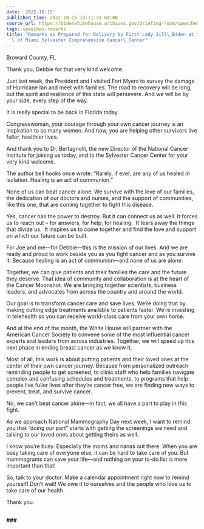 ```yaml
---
date: '2022-10-15'
published_time: 2022-10-15 13:11:31-04:00
source_url: https://bidenwhitehouse.archives.gov/briefing-room/speeches-remarks/2022/10/15/remarks-as-prepared-for-delivery-by-first-lady-jill-biden-at-the-university-of-miami-sylvester-comprehensive-cancer-center/
tags: speeches-remarks
title: "Remarks as Prepared for Delivery by First Lady Jill\_Biden at the University\
  \ of Miami Sylvester Comprehensive Cancer\_Center"
---
```

 
Broward County, FL

Thank you, Debbie for that very kind welcome.  
  
Just last week, the President and I visited Fort Myers to survey the
damage of Hurricane Ian and meet with families. The road to recovery
will be long, but the spirit and resilience of this state will
persevere. And we will be by your side, every step of the way.  
  
It is really special to be back in Florida today.  
  
Congresswoman, your courage through your own cancer journey is an
inspiration to so many women. And now, you are helping other survivors
live fuller, healthier lives.  
  
And thank you to Dr. Bertagnolli, the new Director of the National
Cancer Institute for joining us today, and to the Sylvester Cancer
Center for your very kind welcome.  
  
The author bell hooks once wrote: “Rarely, if ever, are any of us healed
in isolation. Healing is an act of communion.”  
  
None of us can beat cancer alone. We survive with the love of our
families, the dedication of our doctors and nurses, and the support of
communities, like this one, that are coming together to fight this
disease.  
  
Yes, cancer has the power to destroy. But it can connect us as well. It
forces us to reach out – for answers, for help, for healing.  It tears
away the things that divide us.  It inspires us to come together and
find the love and support on which our future can be built.  
  
For Joe and me—for Debbie—this is the mission of our lives. And we are
ready and proud to work beside you as you fight cancer and as you
survive it. Because healing is an act of communion—and none of us are
alone.  
  
Together, we can give patients and their families the care and the
future they deserve. That idea of community and collaboration is at the
heart of the Cancer Moonshot. We are bringing together scientists,
business leaders, and advocates from across the country and around the
world.  
  
Our goal is to transform cancer care and save lives. We’re doing that by
making cutting edge treatments available to patients faster. We’re
investing in telehealth so you can receive world-class care from your
own home.   
  
And at the end of the month, the White House will partner with the
American Cancer Society to convene some of the most influential cancer
experts and leaders from across industries. Together, we will speed up
this next phase in ending breast cancer as we know it.  
  
Most of all, this work is about putting patients and their loved ones at
the center of their own cancer journey. Because from personalized
outreach reminding people to get screened, to clinic staff who help
families navigate complex and confusing schedules and treatments, to
programs that help people live fuller lives after they’re cancer free,
we are finding new ways to prevent, treat, and survive cancer.   
  
No, we can’t beat cancer alone—in fact, we all have a part to play in
this fight.  
  
As we approach National Mammography Day next week, I want to remind you
that “doing our part” starts with getting the screenings we need and
talking to our loved ones about getting theirs as well.  
  
I know you’re busy. Especially the moms and nanas out there. When you
are busy taking care of everyone else, it can be hard to take care of
you. But mammograms can save your life—and nothing on your to-do list is
more important than that!  
  
So, talk to your doctor. Make a calendar appointment right now to remind
yourself! Don’t wait! We owe it to ourselves and the people who love us
to take care of our health.  
  
Thank you.   
 

**\###**
